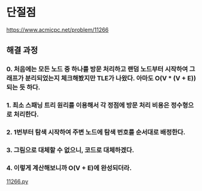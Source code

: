 # 단절점
https://www.acmicpc.net/problem/11266
## 해결 과정
### 0. 처음에는 모든 노드 중 하나를 방문 처리하고 랜덤 노드부터 시작하여 그래프가 분리되었는지 체크해봤지만 TLE가 나왔다. 아마도 O(V * (V + E))되는 듯 하다.
### 1. 최소 스패닝 트리 원리를 이용해서 각 정점에 방문 처리 비용은 정수형으로 처리한다.
### 2. 1번부터 탐색 시작하여 주변 노드에 탐색 번호를 순서대로 배정한다.
### 3. 그림으로 대체할 수 없으니, 코드로 대체하겠다.
### 4. 이렇게 계산해보니까 O(V + E)에 완성되더라.
[11266.py](https://github.com/alsrua7222/BOJ_Algorithm_Study/blob/main/Solved/11266/11266.py)
